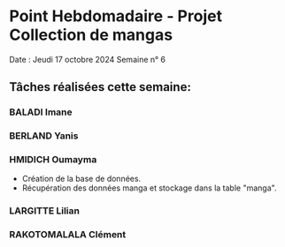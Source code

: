 # Point Hebdomadaire - Projet Collection de mangas

Date : Jeudi 17 octobre 2024
Semaine n° 6

## Tâches réalisées cette semaine:


### BALADI Imane


### BERLAND Yanis


### HMIDICH Oumayma
- Création de la base de données.
- Récupération des données manga et stockage dans la table "manga".

### LARGITTE Lilian


### RAKOTOMALALA Clément

